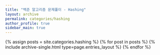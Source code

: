 ```yaml
---
title: "백준 알고리즘 문제풀이 - Hashing"
layout: archive
permalink: categories/hashing
author_profile: true
sidebar_main: true
---
```



{% assign posts = site.categories.hashing %}
{% for post in posts %} {% include archive-single.html type=page.entries_layout %} {% endfor %}